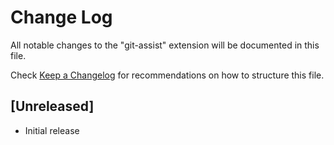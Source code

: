 # Change Log

All notable changes to the "git-assist" extension will be documented in this file.

Check [Keep a Changelog](http://keepachangelog.com/) for recommendations on how to structure this file.

## [Unreleased]

- Initial release